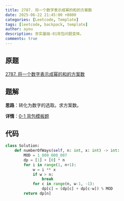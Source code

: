 ```yaml
---
title: 2787. 将一个数字表示成幂的和的方案数
date: 2025-06-22 21:45:00 +0800
categories: [Leetcode, Template]
tags: [leetcode, backpack, template]
author: ayou
description: 夯实基础-01背包问题变体。
comments: true
---
```


## 原题
[2787. 将一个数字表示成幂的和的方案数](https://leetcode.cn/problems/ways-to-express-an-integer-as-sum-of-powers/description/)

## 题解
**思路**：转化为数字的选取。求方案数。

**详情**：[0-1 背包模板题](https://leetcode.cn/problems/ways-to-express-an-integer-as-sum-of-powers/solutions/2354970/0-1-bei-bao-mo-ban-ti-by-endlesscheng-ap09)

## 代码
```python
class Solution:
    def numberOfWays(self, n: int, x: int) -> int:
        MOD = 1_000_000_007
        dp = [1] + [0] * n
        for i in range(1, n+1):
            w = i ** x
            if w > n:
                break
            for c in range(n, w-1, -1):
                dp[c] = (dp[c] + dp[c-w]) % MOD
        return dp[n]
```
